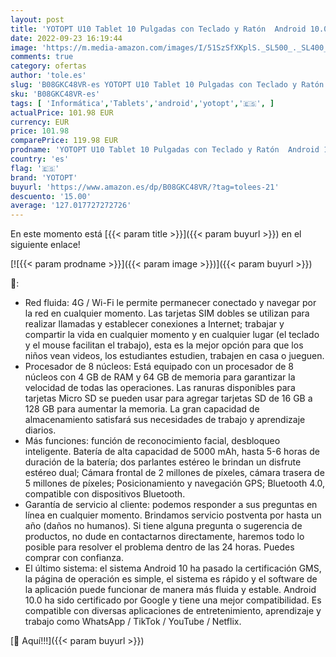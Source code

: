 ```yaml
---
layout: post
title: 'YOTOPT U10 Tablet 10 Pulgadas con Teclado y Ratón  Android 10.0 Tableta Octa-Core con WiFi  4GB RAM  64GB ROM  128GB Expandible  4G LTE Dual SIM  GPS/Bluetooth 4.2/Type-c Oro'
date: 2022-09-23 16:19:44
image: 'https://m.media-amazon.com/images/I/51SzSfXKplS._SL500_._SL400_.jpg'
comments: true
category: ofertas
author: 'tole.es'
slug: 'B08GKC48VR-es YOTOPT U10 Tablet 10 Pulgadas con Teclado y Ratón Android...'
sku: 'B08GKC48VR-es'
tags: [ 'Informática','Tablets','android','yotopt','🇪🇸', ]
actualPrice: 101.98 EUR
currency: EUR
price: 101.98
comparePrice: 119.98 EUR
prodname: 'YOTOPT U10 Tablet 10 Pulgadas con Teclado y Ratón  Android 10.0 Tableta Octa-Core con WiFi  4GB RAM  64GB ROM  128GB Expandible  4G LTE Dual SIM  GPS/Bluetooth 4.2/Type-c Oro'
country: 'es'
flag: '🇪🇸'
brand: 'YOTOPT'
buyurl: 'https://www.amazon.es/dp/B08GKC48VR/?tag=tolees-21'
descuento: '15.00'
average: '127.017727272726'
---
```


En este momento está [{{< param title >}}]({{< param buyurl >}}) en el siguiente enlace!

[![{{< param prodname >}}]({{< param image >}})]({{< param buyurl >}})

🔎:

- Red fluida: 4G / Wi-Fi le permite permanecer conectado y navegar por la red en cualquier momento. Las tarjetas SIM dobles se utilizan para realizar llamadas y establecer conexiones a Internet; trabajar y compartir la vida en cualquier momento y en cualquier lugar (el teclado y el mouse facilitan el trabajo), esta es la mejor opción para que los niños vean videos, los estudiantes estudien, trabajen en casa o jueguen.
- Procesador de 8 núcleos: Está equipado con un procesador de 8 núcleos con 4 GB de RAM y 64 GB de memoria para garantizar la velocidad de todas las operaciones. Las ranuras disponibles para tarjetas Micro SD se pueden usar para agregar tarjetas SD de 16 GB a 128 GB para aumentar la memoria. La gran capacidad de almacenamiento satisfará sus necesidades de trabajo y aprendizaje diarios.
- Más funciones: función de reconocimiento facial, desbloqueo inteligente. Batería de alta capacidad de 5000 mAh, hasta 5-6 horas de duración de la batería; dos parlantes estéreo le brindan un disfrute estéreo dual; Cámara frontal de 2 millones de píxeles, cámara trasera de 5 millones de píxeles; Posicionamiento y navegación GPS; Bluetooth 4.0, compatible con dispositivos Bluetooth.
- Garantía de servicio al cliente: podemos responder a sus preguntas en línea en cualquier momento. Brindamos servicio postventa por hasta un año (daños no humanos). Si tiene alguna pregunta o sugerencia de productos, no dude en contactarnos directamente, haremos todo lo posible para resolver el problema dentro de las 24 horas. Puedes comprar con confianza.
- El último sistema: el sistema Android 10 ha pasado la certificación GMS, la página de operación es simple, el sistema es rápido y el software de la aplicación puede funcionar de manera más fluida y estable. Android 10.0 ha sido certificado por Google y tiene una mejor compatibilidad. Es compatible con diversas aplicaciones de entretenimiento, aprendizaje y trabajo como WhatsApp / TikTok / YouTube / Netflix.

[🛒 Aquí!!!]({{< param buyurl >}})
